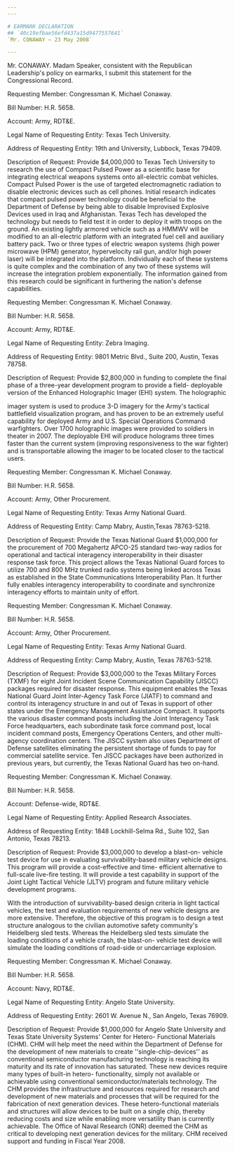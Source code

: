```yaml
---
---

# EARMARK DECLARATION
## `40c19efbae56efd437a15d9477557641`
`Mr. CONAWAY — 23 May 2008`

---
```



Mr. CONAWAY. Madam Speaker, consistent with the Republican 
Leadership's policy on earmarks, I submit this statement for the 
Congressional Record.

Requesting Member: Congressman K.
Michael Conaway.

Bill Number: H.R. 5658.

Account: Army, RDT&E.

Legal Name of Requesting Entity: Texas Tech University.

Address of Requesting Entity: 19th and University, Lubbock, Texas 
79409.

Description of Request: Provide $4,000,000 to Texas Tech University 
to research the use of Compact Pulsed Power as a scientific base for 
integrating electrical weapons systems onto all-electric combat 
vehicles. Compact Pulsed Power is the use of targeted electromagnetic 
radiation to disable electronic devices such as cell phones. Initial 
research indicates that compact pulsed power technology could be 
beneficial to the Department of Defense by being able to disable 
Improvised Explosive Devices used in Iraq and Afghanistan. Texas Tech 
has developed the technology but needs to field test it in order to 
deploy it with troops on the ground. An existing lightly armored 
vehicle such as a HMMWV will be modified to an all-electric platform 
with an integrated fuel cell and auxiliary battery pack. Two or three 
types of electric weapon systems (high power microwave (HPM) generator, 
hypervelocity rail gun, and/or high power laser) will be integrated 
into the platform. Individually each of these systems is quite complex 
and the combination of any two of these systems will increase the 
integration problem exponentially. The information gained from this 
research could be significant in furthering the nation's defense 
capabilities.

Requesting Member: Congressman K.
Michael Conaway.

Bill Number: H.R. 5658.

Account: Army, RDT&E.

Legal Name of Requesting Entity: Zebra Imaging.

Address of Requesting Entity: 9801 Metric Blvd., Suite 200, Austin, 
Texas 78758.

Description of Request: Provide $2,800,000 in funding to complete the 
final phase of a three-year development program to provide a field-
deployable version of the Enhanced Holographic Imager (EHI) system. The 
holographic


imager system is used to produce 3-D imagery for the Army's tactical 
battlefield visualization program, and has proven to be an extremely 
useful capability for deployed Army and U.S. Special Operations Command 
warfighters. Over 1700 holographic images were provided to soldiers in 
theater in 2007. The deployable EHI will produce holograms three times 
faster than the current system (improving responsiveness to the war 
fighter) and is transportable allowing the imager to be located closer 
to the tactical users.

Requesting Member: Congressman K.
Michael Conaway.

Bill Number: H.R. 5658.

Account: Army, Other Procurement.

Legal Name of Requesting Entity: Texas Army National Guard.

Address of Requesting Entity: Camp Mabry, Austin,Texas 78763-5218.

Description of Request: Provide the Texas National Guard $1,000,000 
for the procurement of 700 Megahertz APCO-25 standard two-way radios 
for operational and tactical interagency interoperability in their 
disaster response task force. This project allows the Texas National 
Guard forces to utilize 700 and 800 MHz trunked radio systems being 
linked across Texas as established in the State Communications 
Interoperability Plan. It further fully enables interagency 
interoperability to coordinate and synchronize interagency efforts to 
maintain unity of effort.

Requesting Member: Congressman K.
Michael Conaway.

Bill Number: H.R. 5658.

Account: Army, Other Procurement.

Legal Name of Requesting Entity: Texas Army National Guard.

Address of Requesting Entity: Camp Mabry, Austin, Texas 78763-5218.

Description of Request: Provide $3,000,000 to the Texas Military 
Forces (TXMF) for eight Joint Incident Scene Communication Capability 
(JISCC) packages required for disaster response. This equipment enables 
the Texas National Guard Joint Inter-Agency Task Force (JIATF) to 
command and control its interagency structure in and out of Texas in 
support of other states under the Emergency Management Assistance 
Compact. It supports the various disaster command posts including the 
Joint Interagency Task Force headquarters, each subordinate task force 
command post, local incident command posts, Emergency Operations 
Centers, and other multi-agency coordination centers. The JISCC system 
also uses Department of Defense satellites eliminating the persistent 
shortage of funds to pay for commercial satellite service. Ten JISCC 
packages have been authorized in previous years, but currently, the 
Texas National Guard has two on-hand.

Requesting Member: Congressman K.
Michael Conaway.

Bill Number: H.R. 5658.

Account: Defense-wide, RDT&E.

Legal Name of Requesting Entity: Applied Research Associates.

Address of Requesting Entity: 1848 Lockhill-Selma Rd., Suite 102, San 
Antonio, Texas 78213.

Description of Request: Provide $3,000,000 to develop a blast-on-
vehicle test device for use in evaluating survivability-based military 
vehicle designs. This program will provide a cost-effective and time-
efficient alternative to full-scale live-fire testing. It will provide 
a test capability in support of the Joint Light Tactical Vehicle (JLTV) 
program and future military vehicle development programs.

With the introduction of survivability-based design criteria in light 
tactical vehicles, the test and evaluation requirements of new vehicle 
designs are more extensive. Therefore, the objective of this program is 
to design a test structure analogous to the civilian automotive safety 
community's Heidelberg sled tests. Whereas the Heidelberg sled tests 
simulate the loading conditions of a vehicle crash, the blast-on-
vehicle test device will simulate the loading conditions of road-side 
or undercarriage explosion.

Requesting Member: Congressman K. Michael Conaway.

Bill Number: H.R. 5658.

Account: Navy, RDT&E.

Legal Name of Requesting Entity: Angelo State University.

Address of Requesting Entity: 2601 W. Avenue N., San Angelo, Texas 
76909.

Description of Request: Provide $1,000,000 for Angelo State 
University and Texas State University Systems' Center for Hetero-
Functional Materials (CHM). CHM will help meet the need within the 
Department of Defense for the development of new materials to create 
''single-chip-devices'' as conventional semiconductor manufacturing 
technology is reaching its maturity and its rate of innovation has 
saturated. These new devices require many types of built-in hetero-
functionality, simply not available or achievable using conventional 
semiconductor/materials technology. The CHM provides the infrastructure 
and resources required for research and development of new materials 
and processes that will be required for the fabrication of next 
generation devices. These hetero-functional materials and structures 
will allow devices to be built on a single chip, thereby reducing costs 
and size while enabling more versatility than is currently achievable. 
The Office of Naval Research (ONR) deemed the CHM as critical to 
developing next generation devices for the military. CHM received 
support and funding in Fiscal Year 2008.
